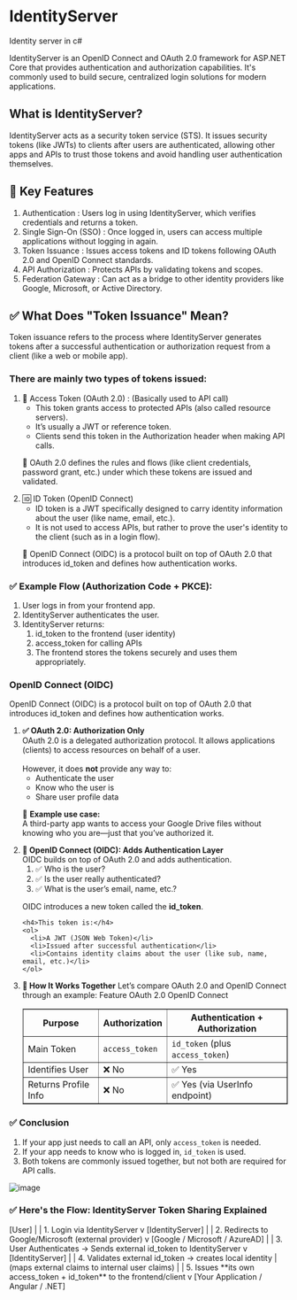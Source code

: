 # IdentityServer
Identity server in c#
<p>IdentityServer is an OpenID Connect and OAuth 2.0 framework for ASP.NET Core that provides authentication and authorization capabilities. It's commonly used to build secure, centralized login solutions for modern applications.</p>

<h2>What is IdentityServer?</h2>
<p>IdentityServer acts as a security token service (STS). It issues security tokens (like JWTs) to clients after users are authenticated, allowing other apps and APIs to trust those tokens and avoid handling user authentication themselves.</p>

<h2>🧰 Key Features</h2>
<ol>
  <li>
    Authentication : Users log in using IdentityServer, which verifies credentials and returns a token.
  </li>
  <li>
    Single Sign-On (SSO) : Once logged in, users can access multiple applications without logging in again.
  </li>
  <li>
    Token Issuance : Issues access tokens and ID tokens following OAuth 2.0 and OpenID Connect standards.
  </li>
  <li>
    API Authorization : Protects APIs by validating tokens and scopes.
  </li>
  <li>
    Federation Gateway : Can act as a bridge to other identity providers like Google, Microsoft, or Active Directory.
  </li>
</ol>

<h2>✅ What Does "Token Issuance" Mean?</h2>
<p>Token issuance refers to the process where IdentityServer generates tokens after a successful authentication or authorization request from a client (like a web or mobile app).</p>

<h3>There are mainly two types of tokens issued:</h3>
<ol>
  <li>
    🔑 Access Token (OAuth 2.0) : (Basically used to API call)
    <ul>
      <li>This token grants access to protected APIs (also called resource servers).</li>
      <li>It’s usually a JWT or reference token.</li>
      <li>Clients send this token in the Authorization header when making API calls.</li>
    </ul>
    <p>🧠 OAuth 2.0 defines the rules and flows (like client credentials, password grant, etc.) under which these tokens are issued and validated.</p>
  </li>

  <li>
    🆔 ID Token (OpenID Connect)
    <ul>
      <li>ID token is a JWT specifically designed to carry identity information about the user (like name, email, etc.).</li>
      <li>It is not used to access APIs, but rather to prove the user's identity to the client (such as in a login flow).</li>
    </ul>
    <p>🧠 OpenID Connect (OIDC) is a protocol built on top of OAuth 2.0 that introduces id_token and defines how authentication works.</p>
  </li>
</ol>

<h3>✅ Example Flow (Authorization Code + PKCE):</h3>
<ol>
  <li>User logs in from your frontend app.</li>
  <li>IdentityServer authenticates the user.</li>
  <li>IdentityServer returns:
    <ol>
      <li>id_token to the frontend (user identity)</li>
      <li>access_token for calling APIs</li>
      <li>The frontend stores the tokens securely and uses them appropriately.</li>
    </ol>
  </li>
</ol>


<h3>OpenID Connect (OIDC)</h3>
<p>OpenID Connect (OIDC) is a protocol built on top of OAuth 2.0 that introduces id_token and defines how authentication works.</p>

<ol>
  <li>
    <strong>✅ OAuth 2.0: Authorization Only</strong><br>
    OAuth 2.0 is a delegated authorization protocol. It allows applications (clients) to access resources on behalf of a user.<br><br>
    However, it does <strong>not</strong> provide any way to:
    <ul>
      <li>Authenticate the user</li>
      <li>Know who the user is</li>
      <li>Share user profile data</li>
    </ul>
    <p>🧠 <strong>Example use case:</strong><br>
    A third-party app wants to access your Google Drive files without knowing who you are—just that you’ve authorized it.</p>
  </li>
  <li>
    <strong>🧾 OpenID Connect (OIDC): Adds Authentication Layer</strong><br>
    OIDC builds on top of OAuth 2.0 and adds authentication.
    <ol>
      <li>✅ Who is the user?</li>
      <li>✅ Is the user really authenticated?</li>
      <li>✅ What is the user’s email, name, etc.?</li>
    </ol>
    <p>OIDC introduces a new token called the <strong>id_token</strong>.</p>

    <h4>This token is:</h4>
    <ol>
      <li>A JWT (JSON Web Token)</li>
      <li>Issued after successful authentication</li>
      <li>Contains identity claims about the user (like sub, name, email, etc.)</li>
    </ol>
  </li>
  <li>
    <strong>🔐 How It Works Together</strong>
    Let’s compare OAuth 2.0 and OpenID Connect through an example:
    Feature	OAuth 2.0	OpenID Connect
<table border="1" cellpadding="8" cellspacing="0">
  <thead>
    <tr>
      <th>Purpose</th>
      <th>Authorization</th>
      <th>Authentication + Authorization</th>
    </tr>
  </thead>
  <tbody>
    <tr>
      <td>Main Token</td>
      <td><code>access_token</code></td>
      <td><code>id_token</code> (plus <code>access_token</code>)</td>
    </tr>
    <tr>
      <td>Identifies User</td>
      <td>❌ No</td>
      <td>✅ Yes</td>
    </tr>
    <tr>
      <td>Returns Profile Info</td>
      <td>❌ No</td>
      <td>✅ Yes (via UserInfo endpoint)</td>
    </tr>
  </tbody>
</table>
  </li>
</ol>
<h3>✅ Conclusion</h3>
<ol>
  <li>If your app just needs to call an API, only <code>access_token</code> is needed.</li>
  <li>If your app needs to know who is logged in, <code>id_token</code> is used.</li>
  <li>Both tokens are commonly issued together, but not both are required for API calls.</li>
</ol>

![image](https://github.com/user-attachments/assets/8ebcc38d-e0ec-4a86-861d-8e668020ba0d)

<h3>✅ Here's the Flow: IdentityServer Token Sharing Explained</h3>
[User] 
   |
   | 1. Login via IdentityServer
   v
[IdentityServer]
   |
   | 2. Redirects to Google/Microsoft (external provider)
   v
[Google / Microsoft / AzureAD]
   |
   | 3. User Authenticates → Sends external id_token to IdentityServer
   v
[IdentityServer]
   |
   | 4. Validates external id_token → creates local identity
   |    (maps external claims to internal user claims)
   |
   | 5. Issues **its own access_token + id_token** to the frontend/client
   v
[Your Application / Angular / .NET]

